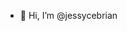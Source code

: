 - 👋 Hi, I’m @jessycebrian


<!---
jessycebrian/jessycebrian is a ✨ special ✨ repository because its `README.md` (this file) appears on your GitHub profile.
You can click the Preview link to take a look at your changes.
--->
